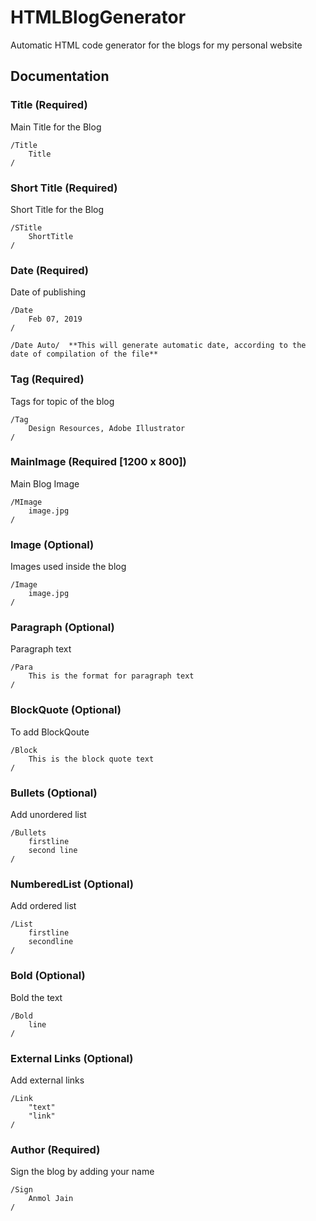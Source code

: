 # HTMLBlogGenerator

Automatic HTML code generator for the blogs for my personal website

## Documentation

### Title (Required)

Main Title for the Blog
```
/Title
    Title
/
```

### Short Title (Required)

Short Title for the Blog
```
/STitle
    ShortTitle
/
```

### Date (Required)

Date of publishing
```
/Date
    Feb 07, 2019
/

/Date Auto/  **This will generate automatic date, according to the date of compilation of the file**
```

### Tag (Required)

Tags for topic of the blog
```
/Tag
    Design Resources, Adobe Illustrator
/
```

### MainImage (Required [1200 x 800])

Main Blog Image
```
/MImage
    image.jpg
/
```

### Image (Optional)

Images used inside the blog
```
/Image
    image.jpg
/
```

### Paragraph (Optional)

Paragraph text
```
/Para
    This is the format for paragraph text
/
```

### BlockQuote (Optional)

To add BlockQoute
```
/Block
    This is the block quote text
/
```

### Bullets (Optional)

Add unordered list
```
/Bullets
    firstline
    second line
/
```

### NumberedList (Optional)

Add ordered list
```
/List
    firstline
    secondline
/
```

### Bold (Optional)

Bold the text
```
/Bold
    line
/
```

### External Links (Optional)

Add external links
```
/Link
    "text"
    "link"
/
```

### Author (Required)

Sign the blog by adding your name
```
/Sign
    Anmol Jain
/
```
